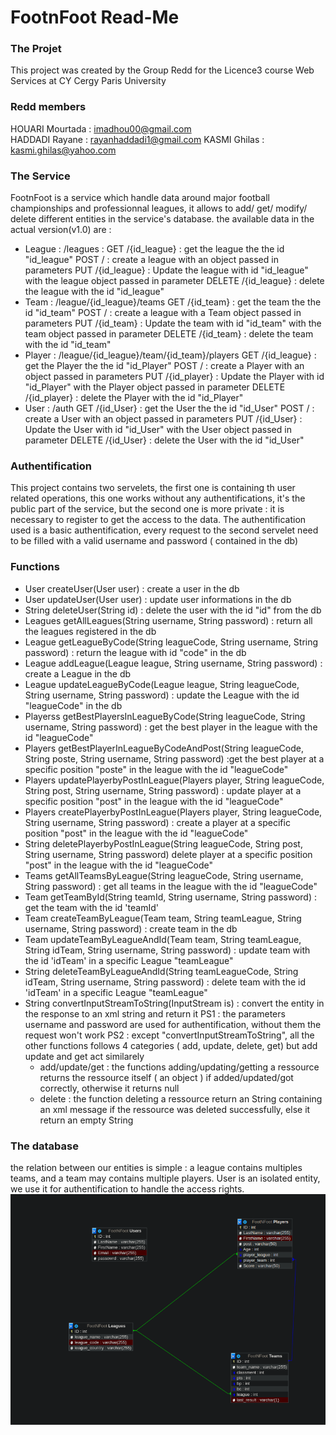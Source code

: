 # FootnFoot Read-Me
### The Projet
This project was created by the Group Redd for the Licence3 course Web Services at  CY Cergy Paris University 
### Redd members
HOUARI Mourtada : imadhou00@gmail.com <br/>
HADDADI Rayane : rayanhaddadi1@gmail.com
KASMI Ghilas : kasmi.ghilas@yahoo.com
### The Service
FootnFoot is a service which handle data around major football championships and professionnal leagues, it allows to add/ get/ modify/ delete different entities in the service's database. the available data in the actual version(v1.0) are :  
* League : /leagues : 
    GET /{id_league} : get the league the the id "id_league"
    POST / : create a league with an object passed in parameters
    PUT /{id_league} : Update the league with id "id_league" with the league object passed in parameter
    DELETE /{id_league} : delete the league with the id "id_league"
* Team : /league/{id_league}/teams
    GET /{id_team} : get the team the the id "id_team"
    POST / : create a league with a Team object passed in parameters
    PUT /{id_team} : Update the team with id "id_team" with the team object passed in parameter
    DELETE /{id_team} : delete the team with the id "id_team"
* Player : /league/{id_league}/team/{id_team}/players
    GET /{id_league} : get the Player the the id "id_Player"
    POST / : create a Player with an object passed in parameters
    PUT /{id_player} : Update the Player with id "id_Player" with the Player object passed in parameter
    DELETE /{id_player} : delete the Player with the id "id_Player"
* User : /auth
    GET /{id_User} : get the User the the id "id_User"
    POST / : create a User with an object passed in parameters
    PUT /{id_User} : Update the User with id "id_User" with the User object passed in parameter
    DELETE /{id_User} : delete the User with the id "id_User"

### Authentification

This project contains two servelets, the first one is containing th user related operations, this one works without any authentifications, it's the public part of the service, but the second one is more private : it is necessary to register to get the access to the data. The authentification used is a basic authentification, every request to the second servelet need to be filled with a valid username and password ( contained in the db)

### Functions
*   User createUser(User user) : create a user in the db
*   User updateUser(User user) : update user informations in the db
*   String deleteUser(String id) : delete the user with the id "id" from the db
*   Leagues getAllLeagues(String username, String password) : return all the leagues registered in the db
*   League getLeagueByCode(String leagueCode, String username, String password) : return the league with id "code" in the db
*   League addLeague(League league, String username, String password) : create a League in the db
*   League updateLeagueByCode(League league, String leagueCode, String username, String password) : update the League with the id "leagueCode"  in the db
*   Playerss getBestPlayersInLeagueByCode(String leagueCode, String username, String password) : get the best player in the league with the id "leagueCode" 
*   Players getBestPlayerInLeagueByCodeAndPost(String leagueCode, String poste, String username, String password) :get the best player at a specific position "poste" in the league with the id "leagueCode" 
*   Players updatePlayerbyPostInLeague(Players player, String leagueCode, String post, String username, String password) : update player at a specific position "post" in the league with the id "leagueCode" 
*   Players createPlayerbyPostInLeague(Players player, String leagueCode, String username, String password) : create a player at a specific position "post" in the league with the id "leagueCode" 
*   String deletePlayerbyPostInLeague(String leagueCode, String post, String username, String password) delete  player at a specific position "post" in the league with the id "leagueCode" 
*   Teams getAllTeamsByLeague(String leagueCode, String username, String password) : get all teams in the league with the id "leagueCode"
*   Team getTeamById(String teamId, String username, String password) : get the team with the id 'teamId'
*   Team createTeamByLeague(Team team, String teamLeague, String username, String password) : create team in the db
*   Team updateTeamByLeagueAndId(Team team, String teamLeague, String idTeam, String username, String password) : update team with the id 'idTeam' in a specific League "teamLeague"
*   String deleteTeamByLeagueAndId(String teamLeagueCode, String idTeam, String username, String password) : delete team with the id 'idTeam' in a specific League "teamLeague"
*   String convertInputStreamToString(InputStream is) : convert the entity in the response to an xml string and return it
PS1 : the parameters username and password are used for authentification, without them the request won't work
PS2 : except "convertInputStreamToString", all the other functions follows 4 categories ( add, update, delete, get) but add update and get act similarely
    * add/update/get : the functions adding/updating/getting a ressource returns the ressource itself ( an object ) if added/updated/got correctly, otherwise it returns null
    * delete : the function deleting a ressource return an String containing an xml message if the ressource was deleted successfully, else it return an empty String

### The database
the relation between our entities is simple : a league contains multiples teams, and a team may contains multiple players.
User is an isolated entity, we use it for authentification to handle the access rights.
<img src="https://github.com/RED-AUtoMate/Foot-nfoot/blob/b700c8f89b5c77fead867256906850e500cfe15e/MCD.png">
